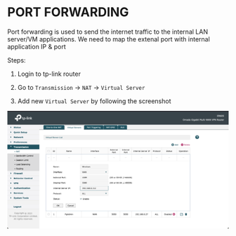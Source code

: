 # PORT FORWARDING

Port forwarding is used to send the internet traffic to the internal LAN server/VM applications. We need to map the extenal port with internal application IP & port

Steps:

1. Login to tp-link router

2. Go to `Transmission` -> `NAT` -> `Virtual Server`

3. Add new `Virtual Server` by following the screenshot

![](./img/port-forward.png)